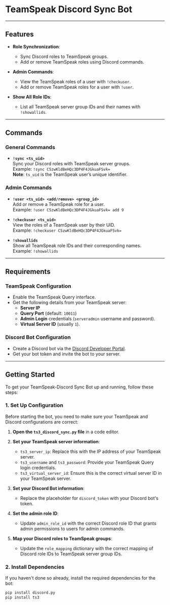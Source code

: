 # TeamSpeak Discord Sync Bot

---

## Features

- **Role Synchronization**:
  - Sync Discord roles to TeamSpeak groups.
  - Add or remove TeamSpeak roles using Discord commands.

- **Admin Commands**:
  - View the TeamSpeak roles of a user with `!checkuser`.
  - Add or remove TeamSpeak roles for a user with `!user`.

- **Show All Role IDs**:
  - List all TeamSpeak server group IDs and their names with `!showallids`.

---

## Commands

### General Commands

- **`!sync <ts_uid>`**  
  Sync your Discord roles with TeamSpeak server groups.  
  Example: `!sync C5zwKldBeHQc3DP4F4JGkuaFSvk=`  
  **Note**: `ts_uid` is the TeamSpeak user’s unique identifier.

### Admin Commands

- **`!user <ts_uid> <add/remove> <group_id>`**  
  Add or remove a TeamSpeak role for a user.  
  Example: `!user C5zwKldBeHQc3DP4F4JGkuaFSvk= add 9`

- **`!checkuser <ts_uid>`**  
  View the roles of a TeamSpeak user by their UID.  
  Example: `!checkuser C5zwKldBeHQc3DP4F4JGkuaFSvk=`

- **`!showallids`**  
  Show all TeamSpeak role IDs and their corresponding names.  
  Example: `!showallids`

---

## Requirements

### TeamSpeak Configuration

- Enable the TeamSpeak Query interface.
- Get the following details from your TeamSpeak server:
  - **Server IP**
  - **Query Port** (default: `10011`)
  - **Admin Login** credentials (`serveradmin` username and password).
  - **Virtual Server ID** (usually `1`).

### Discord Bot Configuration

- Create a Discord bot via the [Discord Developer Portal](https://discord.com/developers/applications).
- Get your bot token and invite the bot to your server.

---

## Getting Started

To get your TeamSpeak-Discord Sync Bot up and running, follow these steps:

### 1. **Set Up Configuration**

Before starting the bot, you need to make sure your TeamSpeak and Discord configurations are correct:

1. **Open the `ts3_discord_sync.py` file** in a code editor.
2. **Set your TeamSpeak server information**:
   - `ts3_server_ip`: Replace this with the IP address of your TeamSpeak server.
   - `ts3_username` and `ts3_password`: Provide your TeamSpeak Query login credentials.
   - `ts3_virtual_server_id`: Ensure this is the correct virtual server ID in your TeamSpeak server.

3. **Set your Discord Bot information**:
   - Replace the placeholder for `discord_token` with your Discord bot's token.
   
4. **Set the admin role ID**:
   - Update `admin_role_id` with the correct Discord role ID that grants admin permissions to users for admin commands.

5. **Map your Discord roles to TeamSpeak groups**:
   - Update the `role_mapping` dictionary with the correct mapping of Discord role IDs to TeamSpeak server group IDs.

### 2. **Install Dependencies**

If you haven't done so already, install the required dependencies for the bot:

```bash
pip install discord.py
pip install ts3
